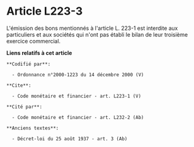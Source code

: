 # Article L223-3

L'émission des bons mentionnés à l'article L. 223-1 est interdite aux particuliers et aux sociétés qui n'ont pas établi le
bilan de leur troisième exercice commercial.

**Liens relatifs à cet article**

	**Codifié par**:

	  - Ordonnance n°2000-1223 du 14 décembre 2000 (V)

	**Cite**:

	  - Code monétaire et financier - art. L223-1 (V)

	**Cité par**:

	  - Code monétaire et financier - art. L232-2 (Ab)

	**Anciens textes**:

	  - Décret-loi du 25 août 1937 - art. 3 (Ab)
